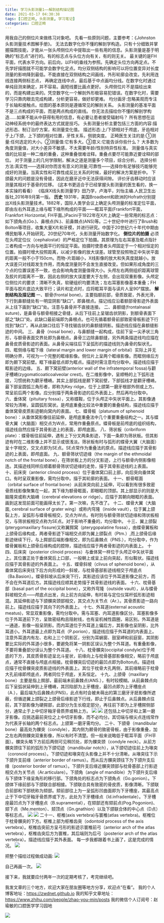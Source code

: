 ```yaml
---
title: 学习头影测量1——解剖结构描记图
date: 2021-03-17 04:30:38
tags: [口腔正畸, 头影测量, 学习笔记]
categories: 口腔正畸
---
```



用我自己的侧位片来做练习对象吧。
先看一些原则问题，主要参考：《Johnston头影测量技术图解手册》。
无法去数字化你不懂的解剖学构造。只有十分细致并掌握描图技能，才能从一张头颅侧位片中提取出一些有用的信息。头影测量是基于明确的“标志点”进行的。有的标志点与头位方向有关，有的则无关。
最关键的是FH平面，代表水平方向。前后向，以FH的垂线为参照。先确定头位方向再定点。不先学好描图就不可能学会数字化定点。均分双侧结构的影响可以将位置变异对长度测量的影响降到最低。不能直接在双侧结构之间画线，外形轮廓会改变。先利用连线连接两侧标志点， 再确定连线中点，最后基于中点画均分线。在数字化时通过单纯目测来确定，并不容易。画短线要比画点更好。
头颅侧位片不是描绘出来的，而是构建出来的。凭空数字化一个解剖外形极容易犯错误。在数字化时，需要学习只靠肉眼去完成构建，分析更容易，做好却更难。
均分画牙:忽略美观而专注于长轴和接触点。绘图的基本原则是遵循常见的解剖关系。
头影测量的基准平面不是三点构成的平面，而是两点构成的直线。
你无法去描绘你不懂的解剖学构造……如果不能从中获得有用的信息，有必要让患者接受辐射吗？
所有思想在运动神经系统中的最终表达方式就是技巧。
头影测量分析主要包括三方面的内容:描述形态、制订治疗方案，和测量变化值。
描述形态:上/下颌相对于颅底，牙齿相对于上/下颌，上下颌的相对位置，牙性关系，侧貌突度。
正畸医生关注的是:①测量:任何选定的大小。②测量值:它有多大。③意义:它能告诉你些什么？
大多数为角度测量值，对大小差异不敏感，不太需要年龄/性别特异性标准。
测量值与真实值的比较是一种二维的重叠，这种重叠很难诠释。重叠点要尽可能靠近要诠释的部位。
对于测量上的几何学限制，解决之道是测量多个项目，综合分析。
选择分析方法:真实性——选择对你而言有意义的测量;可靠性——选择你有足够技巧能够完成好的测量。当真实性和可靠性成反比关系的时候，最好的解决方案是折中。
下颌最大的问题是没有骨缝，因此在磨牙近中无法获得间隙。
评价牙齿移动时应该测量其相对于基骨的位移。
(这本书更适合于已经掌握头影测量的医生看的，换一本实操的看看）
《临床X线头影测量学》田乃学，卢海平，刘怡主编.人民卫生出版社,2016年9月第一版。
**历史**
1931年，美国Broadbent和欧洲的Hofrath分别提出X线头影测量技术。1882年，国际人类学会议上确定头颅测量的标准定位平面，即由左右外耳道上缘与眶下缘所构成的平面——眶耳平面(Frankfort平面，Frankfort Horizontal, FH平面。)Pacini于1922年在X片上确定一些常用的标志点：如下颌角点(Go.)、鼻根点(N.)、前鼻棘点(ANS)等。二十世纪中叶进行了Brush和Bolton等项目，收集大量X片和牙模，并进行研究。中国于20世纪六十年代中期由傅民魁等人开始研究。20世纪70年代，头影测量开始数字化。
**侧位片的拍摄**
必须在头颅定位仪（cephalostat）的严格定位下拍摄。其原理为左右耳塞及眶点指针三者构成一方向与地面平行的恒定平面。拍摄时使患者头颅固定于一个相对恒定的位置。拍摄时增大投照距离，以减少影像的放大误差。球管至投照物正中矢状平面的距离一般不小于150cm。而物-片距越小，X线影像的放大和失真度就越小。放大误差只对线距发生作用，而角度测量则不会发生直接改变。但如果形成角度的三个点的位置误差不一致，也会影响角度测量值得大小。头颅左右两侧组织距离球管及胶片的距离不一致，因此右侧的放大误差要大于左侧，会出现双重影像。头颅定位侧位片的要求：清晰不失真，软硬组织均要清洗；左右耳塞影像基本重叠；FH平面与胶片底边大致平行；读片和定点时，应将眶耳平面与读片人呈90°摆放。
**解剖结构及描记图**
一、额骨(frontal bone)，主要指额前部，骨质致密，外表光滑，下行到鼻额缝处有一明显阴影“缺口”，即鼻根点。描记线应沿着额部骨影迹外表面从上往下画到“缺口”处。注意与鼻骨并不直接连接。
二、鼻额缝(frontalnasal suture)，是鼻骨与额骨相接之骨缝，从后下往前上呈锯齿状阴影，到额骨表面下部之“缺口”处。此缺口最前端即为鼻根点。也可先循着额骨前部致密骨板影迹下行找到“缺口”，再从此缺口往后下寻找锯齿状的鼻额缝阴影。描迹线应描在鼻额缝影迹的中间。
三、鼻骨（nosal bone），与鼻额缝一起构成，往前下呈一尖矛状三角形，与额骨表面交界处即为鼻根点。鼻骨三边除鼻额缝，另外两条描迹线均应描在鼻骨皮质骨影迹的表面。从鼻骨尖端往后下呈弧形的描迹线则为鼻骨的梨状孔。
四、眶侧缘与眶下缘（lateral margin and lower margin of orbital）实际上并无明确分界，可视为一个完整的眶缘影像。侧位片上呈两个眶缘影像。而眶侧缘后方即为颞下窝前壁。眶下缘最低点即为眶点。描迹时需注意均分取中。描迹线应描于眶影迹的边缘。
五、颞下窝前壁(anterior wall of the infratemporal fossa)与颧牙槽嵴(zygomaticoaticoalveolar crest)。在二维影像中，呈顺畅的上下弧形连接，习惯统称为颧牙槽嵴。其实上部弧线是颞下窝前壁，下部弧线才是颧牙槽嵴。最下部呈圆弧三角形者，即称为Key ridge，位于上颌第一磨牙根部外侧或上方。常呈前后两个影像。应分别描于两条骨影迹的后外表面上，然后再均分取中。
六、垂体窝（pituitary fossa），又称蝶鞍，位于头颅正中矢状平面上。其影像通常较为清晰，呈圆弧形窝状。是颅底重叠比较法中重要的重叠结构，描迹线应描于垂体窝骨皮质影迹朝向窝内的表面。
七、蝶骨板（platunum of sphenoid bone）：从垂体窝影像往前延伸，是颅底重叠法中几个重要重叠结构之一。其与蝶骨大翼（大脑面）相交点为W点，常用作重叠原点。蝶骨板是前颅底的组织结构，描迹线自然应描于其骨影迹上的表面，即颅底面。
八、筛状板（cribriform plate）：蝶骨板往前延伸，遇有上下分叉两条影迹，下面一条即为筛状板。但其影迹有时在二维影像上并不显示或很浅淡。筛状板有时与弧形的蝶骨大翼（大脑面）呈十字相交，交叉点即为SE点。SE点常作为重叠法的原点。描迹线应描于其骨影迹的上表面，即颅底面。
九、额骨筛状切迹缘（the margin of the ethmoidal notch of the frontal bone），在筛状板上方的分叉影迹，上行与额骨内侧影像相连。其描迹线同样应顺着额骨筛状切迹缘的走势，描于其骨影迹线的上表面。
十、前床突（anterior clinoid process）位于垂体窝口前上部，向后突向垂体窝口。有时呈双重影像，需均分取中。描于其轮廓的表面。
十一、额骨眶面（orbital surface of frontal bone）从前床突向前上延伸，可以看到有很多致密骨质线影像聚集在一起，其下缘为额骨眶面，即眼眶的顶部。其上部显示的则是大脑隆突或称大脑嵴（cerebral elevations or ridge）。应描于其朝向眼眶的表面。
画到这发现前面可能画得太长了。第一次嘛，先不改了。
十二、蝶骨大翼（大脑面, cerebral surface of grater wing）或称内穹隆（inside vault），位于翼上颌裂上方，呈弧形与蝶骨板相交，交点为W点。有时则与额骨筛状切迹缘和筛状板相交，与筛状板相交点称为SE点。对于影响不重叠的，均分取中。
十三、翼上颌裂(pterygomaxillary fissure)又称翼腭窝（pterygopalatine fossa），由蝶骨翼板和上颌骨后缘构成，两者骨影迹下端相交点即为翼上颌裂点（Ptm.）,而上颌骨后缘影迹继续下行，与上腭部后端影像相交，即为后鼻棘点（PNS.），均分取中，作为蝶骨翼板和上颌骨后缘构成的腔隙，描迹线应描于两者骨影迹的内表面上。
十四、后床突（posterior clinoid process）与垂体窝一样位于头颅正中矢状平面上。其位置正处于垂体窝后上口部，一般朝上或呈上前向突起，形似鞍状。描迹线应描于其骨影迹的外表面上。
十五、蝶骨斜坡（clivus of sphenoid bone），从垂体窝后床突往下后方向形成的一斜坡，与枕骨基部影迹线相交于颅底点（Ba.Basion）。蝶骨斜坡从后床突下行，其影迹应该位于外耳道影像之前方，而不会在外耳道后方。其描迹线应顺其走势描于其骨影迹线的表面。
十六、枕骨基部（basal part of the occipital bone），又称外穹隆（outside vault），从与蝶骨斜坡相交点——颅底点出发，向上前方向延伸，有时易与定位仪耳杆弧形影迹相混。其延伸影迹与下颌髁突颈部相交，其交点为关节点（Ar.）。其骨质影迹一路向前上。描迹线应描于其向下的外表面上。
十七、外耳道(external acoustic meatus)，常显双重影像，需均分取中。需与耳塞、内耳道影像区分。耳塞影像多位于外耳道前下方，呈致密结构且阻射线，也有呈机械性圆圈，易区别。外耳道是一通道，影像一般呈阴影。而内耳道位于外耳道上偏后方，其影像也呈阴影，比外耳道小。外耳道最上点即为耳点（P.porion），描迹线应描于外耳道的内表面上。
注意外耳道内有左、右和上三个阴影区，分别为耳蜗窗、鼓室岬和前庭窗，其阴影要比实际的外耳道小很多，要避免将某一阴影区误认为整个外耳道。有重叠影像，不要将重叠部分误认为整个外耳道。
十八、枕骨髁突(occipital condyle)位于颅底的下方，其皮质骨影迹呈北斗星状，前缘向上与枕骨基部影像相交，略前于颅底点，通常不直接与颅底点相接。枕骨髁突后切迹的最凹点即为Bolton点。描迹线应描于枕骨髁突皮质影迹线的外表面上。其位于枕骨大孔两侧，其前缘略前于枕骨大孔前缘即颅底点，两者同位于颅底，关系恒定。
十九、上颌骨（maxillary bone）主要是指上腭部，最前端未前鼻棘点(ANS.），有时较模糊。从前鼻棘点向后下呈弧状延伸到上牙槽嵴，其凹陷部为上牙槽座，最凹点即为上牙槽座点（A.），最后端为后鼻棘点(PNS)，此点有时会被未萌出的第三磨牙牙胚影像所遮蔽，但循迹翼上颌裂之上颌骨后缘影迹下行线，即止于后鼻棘点。从后鼻棘点往前，其下部影像为硬腭部，此部分为生长稳定部分，再往前下即为上牙槽腭侧部分，通常止于上中切牙釉牙骨质界或稍上方。
![](https://zymblog-1258069789.cos.ap-chengdu.myqcloud.com/blog0238-tycl01/01.png)
![](https://zymblog-1258069789.cos.ap-chengdu.myqcloud.com/blog0238-tycl01/02.png)
还包括上中切牙和上第一磨牙影像。应挑选最前突位之上中切牙影像，而不必均分。其切端与根尖点连线常作为代表牙长轴的两个标志点。上颌第一磨牙需均分。
二十、下颌骨（mandibular bone）最高处为髁突（condyle），其内侧为颞骨的致密骨板，由于影像重叠，加之左右两侧髁突双重影像，所以有时不清楚。但一般来说略低于眶耳平面（FH平面）。髁突头略下方前后两侧可见稍凹处，即为髁突颈（condyle neck）。从前方髁突颈往下前的弧形为下颌切迹（mandibular notch），从下颌切迹往前上为喙突（coronoid process）。下颌切迹和喙突在头影像上并不十分清晰。从喙突往下示下颌升支前缘（anterior border of ramus）。而从后方髁突颈往下为下颌升支后缘（posterior border of ramux）。下颌升支后缘近髁突颈部与枕骨基部上行影迹相交点为关节点（Ar.articulare）。下颌角（angle of mandible）为下颌升支后缘与下颌体下缘呈角形的移行部。下颌角处的标志点为下颌角点（Go.gonion）。下颌体下缘前部与下颌联合部相接。下颌联合具有致密的骨皮质，影像清晰。下颌联合前部和下部统称为颏部。颏前部往上为一呈弧形凹曲面即为下牙槽座，其最高点止于下中切牙釉牙骨质界或下方，此处为下牙槽缘点（Id.infradentale）。下牙槽座最凹点为下牙槽座点（B.supramental），在颏部还有颏前点(Pog.Pogonion)、颏下点（Me.menton）、颏顶点（Gn.gnathion）以及下颌联合体的中心点（D点）等标志点。
![](https://zymblog-1258069789.cos.ap-chengdu.myqcloud.com/blog0238-tycl01/03.png)
![](https://zymblog-1258069789.cos.ap-chengdu.myqcloud.com/blog0238-tycl01/04.png)
二十一、枢椎(axis vertebra)与寰椎(atlas vertebra)。枢椎位于枕骨髁突的下方。枢椎上部为枢椎齿突（odontoid process of the axis vertebra）。枢椎齿突前方呈弓形的影迹示寰椎前弓（anterior arch of the atlas vertebra），枢椎齿突后方为寰椎，其后端则为后弓（posterior arch of the atlas vertebra）。描迹线应描于其外表面。
每一步我都跟着书上画了，这是完成的情况。
![](https://zymblog-1258069789.cos.ap-chengdu.myqcloud.com/blog0238-tycl01/1%E8%A7%A3%E5%89%96%E7%BB%93%E6%9E%84%E6%8F%8F%E8%AE%B021%E6%9E%A2%E6%A4%8E%E5%AF%B0%E6%A4%8E.png)

把整个描绘过程做成动画:
![](https://zymblog-1258069789.cos.ap-chengdu.myqcloud.com/blog0238-tycl01/my.gif)

自己再画一次。
![](https://zymblog-1258069789.cos.ap-chengdu.myqcloud.com/blog0238-tycl01/%E7%AC%AC%E4%BA%8C%E6%AC%A1%E6%8F%8F%E8%AE%B0%E7%BB%83%E4%B9%A0.png)

接下来，我就要应付两年一次的定期考核了，考完继续吧。






我发文章的三个地方，欢迎大家在朋友圈等地方分享，欢迎点“在看”。
我的个人博客地址：https://zwdnet.github.io
我的知乎文章地址： https://www.zhihu.com/people/zhao-you-min/posts
我的微信个人订阅号：赵瑜敏的口腔医学学习园地




 
![](https://zymblog-1258069789.cos.ap-chengdu.myqcloud.com/other/wx.jpg)